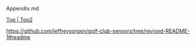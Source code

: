 Appendix.md

[Top ](readme.md)[| Top2 ](https://github.com/jeffreysorgen/golf-club-sensors/tree/revised-README-1#golf-swing-sensors-overview)

https://github.com/jeffreysorgen/golf-club-sensors/tree/revised-README-1#readme
